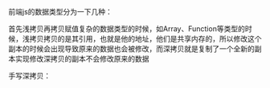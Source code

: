 前端js的数据类型分为一下几种：





首先浅拷贝再拷贝赋值复杂的数据类型的时候，如Array、Function等类型的时候，浅拷贝拷贝的是其引用，也就是他的地址，他们是共享内存的，所以修改这个副本的时候会出现导致原来的数据也会被修改，而深拷贝就是复制了一个全新的副本实现修改深拷贝的副本不会修改原来的数据



手写深拷贝：

```js

